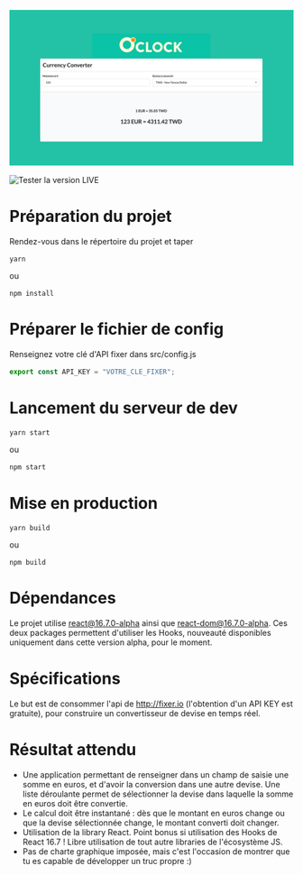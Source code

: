 ![capture d'écran de l'application](./public/capture.gif)

![Tester la version LIVE](http://oclock-currency-converter.000webhostapp.com/)

# Préparation du projet

Rendez-vous dans le répertoire du projet et taper

	yarn

ou 

	npm install

# Préparer le fichier de config

Renseignez votre clé d'API fixer dans src/config.js

```js
export const API_KEY = "VOTRE_CLE_FIXER";
```

# Lancement du serveur de dev

	yarn start

ou

	npm start

# Mise en production

	yarn build

ou

	npm build

# Dépendances

Le projet utilise react@16.7.0-alpha ainsi que react-dom@16.7.0-alpha. Ces deux packages permettent d'utiliser les Hooks, nouveauté disponibles uniquement dans cette version alpha, pour le moment.

# Spécifications

Le but est de consommer l'api de http://fixer.io (l'obtention d'un API KEY est gratuite), pour
construire un convertisseur de devise en temps réel.

# Résultat attendu

* Une application permettant de renseigner dans un champ de saisie une somme en euros, et d'avoir la conversion dans une autre devise. Une liste déroulante permet de sélectionner la devise dans laquelle la somme en euros doit être convertie.
* Le calcul doit être instantané : dès que le montant en euros change ou que la devise sélectionnée change, le montant converti doit changer.
* Utilisation de la library React. Point bonus si utilisation des Hooks de React 16.7 ! Libre utilisation de tout autre libraries de l'écosystème JS.
* Pas de charte graphique imposée, mais c'est l'occasion de montrer que tu es capable de développer un truc propre :)